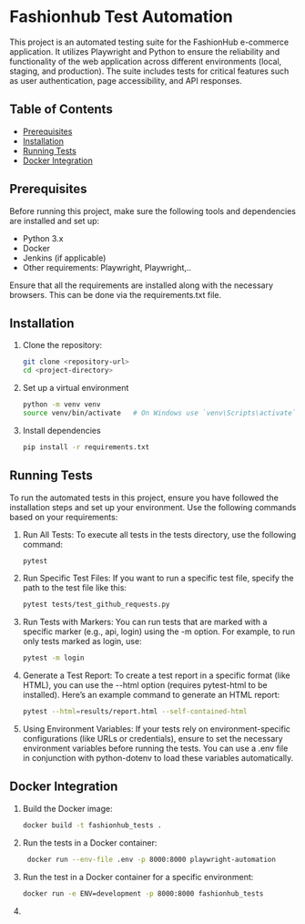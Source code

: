 # Fashionhub Test Automation

This project is an automated testing suite for the FashionHub e-commerce application. It utilizes Playwright and Python to ensure the reliability and functionality of the web application across different environments (local, staging, and production). The suite includes tests for critical features such as user authentication, page accessibility, and API responses.
## Table of Contents

- [Prerequisites](#prerequisites)
- [Installation](#installation)
- [Running Tests](#running-tests)
- [Docker Integration](#docker-integration)

## Prerequisites

Before running this project, make sure the following tools and dependencies are installed and set up:


- Python 3.x
- Docker
- Jenkins (if applicable)
- Other requirements: Playwright, Playwright,..

Ensure that all the requirements are installed along with the necessary browsers. This can be done via the requirements.txt file.

## Installation

1. Clone the repository:
   ```bash
   git clone <repository-url>
   cd <project-directory>
2. Set up a virtual environment
   ```bash
   python -m venv venv
   source venv/bin/activate   # On Windows use `venv\Scripts\activate`
3. Install dependencies
   ```bash
   pip install -r requirements.txt
## Running Tests
To run the automated tests in this project, ensure you have followed the installation steps and set up your environment. Use the following commands based on your requirements:

1. Run All Tests: To execute all tests in the tests directory, use the following command:
   ```bash
   pytest
2. Run Specific Test Files: If you want to run a specific test file, specify the path to the test file like this:
   ```bash
   pytest tests/test_github_requests.py
3. Run Tests with Markers: You can run tests that are marked with a specific marker (e.g., api, login) using the -m option. For example, to run only tests marked as login, use:
   ```bash
   pytest -m login
4. Generate a Test Report: To create a test report in a specific format (like HTML), you can use the --html option (requires pytest-html to be installed). Here’s an example command to generate an HTML report:
   ```bash
   pytest --html=results/report.html --self-contained-html
5. Using Environment Variables: If your tests rely on environment-specific configurations (like URLs or credentials), ensure to set the necessary environment variables before running the tests. You can use a .env file in conjunction with python-dotenv to load these variables automatically.

## Docker Integration
1. Build the Docker image:
   ```bash
   docker build -t fashionhub_tests .

2. Run the tests in a Docker container:
   ```bash
    docker run --env-file .env -p 8000:8000 playwright-automation

3. Run the test in a Docker container for a specific environment:
   ```bash
   docker run -e ENV=development -p 8000:8000 fashionhub_tests
   
4. 
